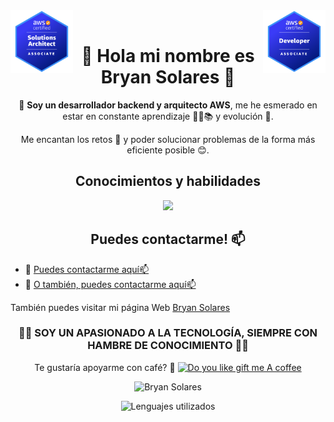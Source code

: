 <div>
<img align="right" alt="AWS Solutions Architect Associate" src="https://github.com/bryanSolares/bryanSolares/blob/main/aws-certified-developer-associate.png?raw=true" width="100" height="100" />
<img align="left" alt="AWS Developer Associate" src="https://github.com/bryanSolares/bryanSolares/blob/main/aws-certified-solutions-architect-associate.png?raw=true" width="100" height="100" />
</div>
<br/>
<h1 align="center">👋 Hola mi nombre es Bryan Solares 👋</h1>

<p align="center"> 👀 <strong>Soy un desarrollador backend y arquitecto AWS</strong>, me he esmerado en estar en constante aprendizaje 🧑‍💻📚 y evolución 👣. </p>
<p align="center"> Me encantan los retos 🥳 y poder solucionar problemas de la forma más eficiente posible 😊. </p>

<h2 align="center">Conocimientos y habilidades</h2>

<p align="center">
  <a href="https://skillicons.dev">
    <img src="https://skillicons.dev/icons?i=aws,bash,nodejs,docker,git,express,nestjs,spring,sequelize,html,css,js,ts,angular,java,github,gitlab,heroku,graphql,jest,mysql,postgres,mongodb,firebase,redis,nginx,jenkins,kubernetes,terraform&perline=8" />
  </a>
</p>


<h2 align="center">Puedes contactarme! 📫</h2>

- 🫡 [Puedes contactarme aquí📫](mailto:solares.josue@outlook.com)
- 🫡 [O también, puedes contactarme aquí📫](mailto:solares.bryan@outlook.com)

También puedes visitar mi página Web [Bryan Solares](https://bryan-solares.com)

<h3 align="center">
🚀😌 SOY UN APASIONADO A LA TECNOLOGÍA, SIEMPRE CON HAMBRE DE CONOCIMIENTO 🚀😌
</h3>

<p align="center">
Te gustaría apoyarme con café? 🙏
<a href="https://www.buymeacoffee.com/bryan.solares" target="_blank"><img src="https://cdn.buymeacoffee.com/buttons/v2/default-red.png" alt="Do you like gift me A coffee" width="150" ></a>
</p>

<p align="center"> <img src="https://github-readme-stats.vercel.app/api?username=bryanSolares&show_icons=true&theme=dracula&rank_icon=github" alt="Bryan Solares" />
<p align="center"> <img src="https://github-readme-stats.vercel.app/api/top-langs/?username=bryanSolares&layout=compact" alt="Lenguajes utilizados" />

<!---
bryan-solares/bryan-solares is a ✨ special ✨ repository because its `README.md` (this file) appears on your GitHub profile.
You can click the Preview link to take a look at your changes.
--->
